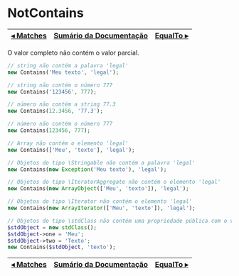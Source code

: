 # NotContains

[◂ Matches](04-matches.md) | [Sumário da Documentação](indice.md) | [EqualTo ▸](04-notequalto.md)
-- | -- | --

O valor completo não contém o valor parcial.

```php
// string não contém a palavra 'legal'
new Contains('Meu texto', 'legal');

// string não contém o número 777
new Contains('123456', 777);

// número não contém a string 77.3
new Contains(12.3456, '77.3');

// número não contém o número 777
new Contains(123456, 777);

// Array não contém o elemento 'legal'
new Contains(['Meu', 'texto'], 'legal');

// Objetos do tipo \Stringable não contém a palavra 'legal'
new Contains(new Exception('Meu texto'), 'legal');

// Objetos do tipo \IteratorAggregate não contém o elemento 'legal'
new Contains(new ArrayObject(['Meu', 'texto']), 'legal');

// Objetos do tipo \Iterator não contém o elemento 'legal'
new Contains(new ArrayIterator(['Meu', 'texto']), 'legal');

// Objetos do tipo \stdClass não contém uma propriedade pública com o valor 'legal'
$stdObject = new stdClass();
$stdObject->one = 'Meu';
$stdObject->two = 'Texto';
new Contains($stdObject, 'texto');
```

[◂ Matches](04-matches.md) | [Sumário da Documentação](indice.md) | [EqualTo ▸](04-notequalto.md)
-- | -- | --
